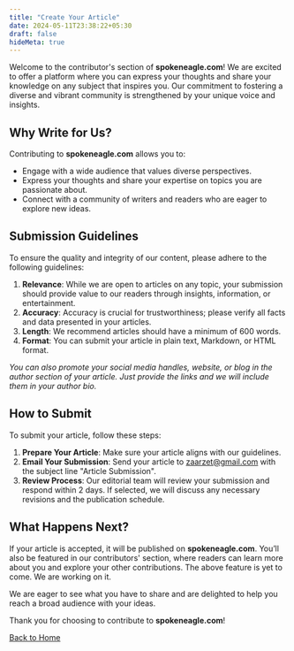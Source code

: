 ```yaml
---
title: "Create Your Article"
date: 2024-05-11T23:38:22+05:30
draft: false
hideMeta: true
---
```



Welcome to the contributor's section of **spokeneagle.com**! We are excited to offer a platform where you can express your thoughts and share your knowledge on any subject that inspires you. Our commitment to fostering a diverse and vibrant community is strengthened by your unique voice and insights.

## Why Write for Us?

Contributing to **spokeneagle.com** allows you to:

- Engage with a wide audience that values diverse perspectives.
- Express your thoughts and share your expertise on topics you are passionate about.
- Connect with a community of writers and readers who are eager to explore new ideas.

## Submission Guidelines

To ensure the quality and integrity of our content, please adhere to the following guidelines:

1. **Relevance**: While we are open to articles on any topic, your submission should provide value to our readers through insights, information, or entertainment.
2. **Accuracy**: Accuracy is crucial for trustworthiness; please verify all facts and data presented in your articles.
3. **Length**: We recommend articles should have a minimum of 600 words.
4. **Format**: You can submit your article in plain text, Markdown, or HTML format.

_You can also promote your social media handles, website, or blog in the author section of your article. Just provide the links and we will include them in your author bio._

## How to Submit

To submit your article, follow these steps:

1. **Prepare Your Article**: Make sure your article aligns with our guidelines.
2. **Email Your Submission**: Send your article to [zaarzet@gmail.com](mailto:zaarzet@gmail.com) with the subject line "Article Submission".
3. **Review Process**: Our editorial team will review your submission and respond within 2 days. If selected, we will discuss any necessary revisions and the publication schedule.

## What Happens Next?

If your article is accepted, it will be published on **spokeneagle.com**. You’ll also be featured in our contributors' section, where readers can learn more about you and explore your other contributions.
The above feature is yet to come. We are working on it.

We are eager to see what you have to share and are delighted to help you reach a broad audience with your ideas.

Thank you for choosing to contribute to **spokeneagle.com**!

[Back to Home](/)
